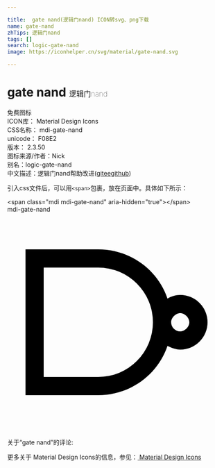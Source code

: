 ```yaml
---

title:  gate nand(逻辑门nand) ICON转svg、png下载
name: gate-nand
zhTips: 逻辑门nand
tags: []
search: logic-gate-nand
image: https://iconhelper.cn/svg/material/gate-nand.svg

---
```


# gate nand  <small style="font-size: 60%;font-weight: 100">逻辑门nand</small>


<div class="detail-page">
<p>
<span><span class="badge-success badge">免费图标</span> </span>
<br/>
<span>
ICON库：
<span class="badge-secondary badge">Material Design Icons</span> 
</span>
<br/>
<span>
CSS名称：
<span class="badge-secondary badge">mdi-gate-nand</span> 
</span>
<br/>
<span>
unicode：
<span class="badge-secondary badge">F08E2</span> 
<copy-btn content='F08E2' btn-title=""></copy-btn>
<copy-btn :content='String.fromCodePoint(parseInt("F08E2", 16))' btn-title="复制U"></copy-btn>
</span>
<br/>
<span>
版本：
<span class="badge-secondary badge">2.3.50</span> 
</span>
<br/>
<span>图标来源/作者：<span class="badge-light badge">Nick</span></span> 
<br/>
<span>别名：<span class="badge-light badge">logic-gate-nand</span></span><br/><span class="zh-detail">中文描述：<span class="badge-primary badge">逻辑门nand</span><span class="help-link"><span>帮助改进</span>(<a href="https://gitee.com/liuwave/icon-helper/edit/master/json/material/gate-nand.json" target="_blank" rel="noopener noreferrer">gitee</a><a href="https://github.com/liuwave/icon-helper/edit/master/json/material/gate-nand.json" target="_blank" rel="noopener noreferrer">github</a></span>)</span><br/>
</p>
</div>
<div class="alert alert-dark">
  <i class="mdi mdi-gate-nand mdi-48px"></i>
  <i class="mdi mdi-gate-nand mdi-36px"></i>
  <i class="mdi mdi-gate-nand mdi-24px"></i>
  <i class="mdi mdi-gate-nand mdi-18px"></i>
</div>
<div>
  <p>引入css文件后，可以用<code>&lt;span&gt;</code>包裹，放在页面中。具体如下所示：    
  </p>
  <div class="alert alert-primary" style="font-size: 14px">
    &lt;span class="mdi mdi-gate-nand" aria-hidden="true"&gt;&lt;/span&gt;
    <copy-btn content='<span class="mdi mdi-gate-nand" aria-hidden="true"></span>'></copy-btn>
  </div>
  <div class="alert alert-secondary">
    <i class="mdi mdi-gate-nand"
    style="font-size: 24px"
    aria-hidden="true"></i> mdi-gate-nand
    <copy-btn content="mdi-gate-nand" btn-title="复制图标名称"></copy-btn>
  </div>
</div>
<div id="svg" class="svg-wrap">
<svg xmlns="http://www.w3.org/2000/svg" viewBox="0 0 24 24"><path d="M2,4V20H10C13.43,20 16.5,17.84 17.6,14.6C18,14.8 18.5,15 19,15A3,3 0 0,0 22,12A3,3 0 0,0 19,9C18.5,9 18.03,9.15 17.6,9.4C16.5,6.16 13.43,4 10,4H2M4,6H10A6,6 0 0,1 16,12A6,6 0 0,1 10,18H4V6M19,11C19.5,11 20,11.5 20,12C20,12.5 19.5,13 19,13A1,1 0 0,1 18,12C18,11.5 18.5,11 19,11Z" /></svg>
</div>
<detail full-name='mdi-gate-nand'></detail>
<div>
<p>关于“gate nand”的评论:</p>
</div>
<Vssue title="关于“gate nand”的评论" ></Vssue>    
<div><p>更多关于 Material Design Icons的信息，参见：<a target="_blank" href="https://iconhelper.cn/material.html"> Material Design Icons</a>
</p></div>
